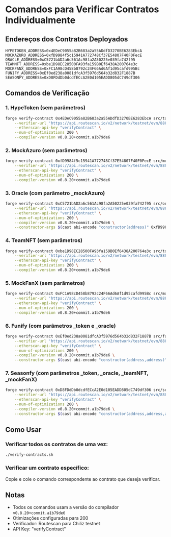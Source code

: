 # Comandos para Verificar Contratos Individualmente

## Endereços dos Contratos Deployados
```
HYPETOKEN_ADDRESS=0x4EDeC9055a82B683a2a55ADdfD3270BE6283EbcA
MOCKAZURO_ADDRESS=0xfD9984f5c15941A772748Cf37E54807F40F0FecE
ORACLE_ADDRESS=0xC5721bAD2a6c561Ac98fa2A50225e039fa742f95
TEAMNFT_ADDRESS=0xbe1D98EC28500FA93fa159B0Ef6438A200764e3c
MOCKFANX_ADDRESS=0xFC1A98cD458b8792c24F66Ad6Af1d95cafd995Bc
FUNIFY_ADDRESS=0xEf0ed238a0081dfcA3f5976d564b32d832F1887B
SEASONFY_ADDRESS=0xD8FDdDb0dcdfECcA2E0d105EADD805dC749df306
```

## Comandos de Verificação

### 1. HypeToken (sem parâmetros)
```bash
forge verify-contract 0x4EDeC9055a82B683a2a55ADdfD3270BE6283EbcA src/tokens/HypeToken.sol:HypeToken \
    --verifier-url 'https://api.routescan.io/v2/network/testnet/evm/88882/etherscan' \
    --etherscan-api-key "verifyContract" \
    --num-of-optimizations 200 \
    --compiler-version v0.8.20+commit.a1b79de6
```

### 2. MockAzuro (sem parâmetros)
```bash
forge verify-contract 0xfD9984f5c15941A772748Cf37E54807F40F0FecE src/mocks/MockAzuro.sol:MockAzuro \
    --verifier-url 'https://api.routescan.io/v2/network/testnet/evm/88882/etherscan' \
    --etherscan-api-key "verifyContract" \
    --num-of-optimizations 200 \
    --compiler-version v0.8.20+commit.a1b79de6
```

### 3. Oracle (com parâmetro _mockAzuro)
```bash
forge verify-contract 0xC5721bAD2a6c561Ac98fa2A50225e039fa742f95 src/oracle/Oracle.sol:Oracle \
    --verifier-url 'https://api.routescan.io/v2/network/testnet/evm/88882/etherscan' \
    --etherscan-api-key "verifyContract" \
    --num-of-optimizations 200 \
    --compiler-version v0.8.20+commit.a1b79de6 \
    --constructor-args $(cast abi-encode "constructor(address)" 0xfD9984f5c15941A772748Cf37E54807F40F0FecE)
```

### 4. TeamNFT (sem parâmetros)
```bash
forge verify-contract 0xbe1D98EC28500FA93fa159B0Ef6438A200764e3c src/tokens/TeamNFT.sol:TeamNFT \
    --verifier-url 'https://api.routescan.io/v2/network/testnet/evm/88882/etherscan' \
    --etherscan-api-key "verifyContract" \
    --num-of-optimizations 200 \
    --compiler-version v0.8.20+commit.a1b79de6
```

### 5. MockFanX (sem parâmetros)
```bash
forge verify-contract 0xFC1A98cD458b8792c24F66Ad6Af1d95cafd995Bc src/mocks/MockFanX.sol:MockFanX \
    --verifier-url 'https://api.routescan.io/v2/network/testnet/evm/88882/etherscan' \
    --etherscan-api-key "verifyContract" \
    --num-of-optimizations 200 \
    --compiler-version v0.8.20+commit.a1b79de6
```

### 6. Funify (com parâmetros _token e _oracle)
```bash
forge verify-contract 0xEf0ed238a0081dfcA3f5976d564b32d832F1887B src/fanify/Funify.sol:Funify \
    --verifier-url 'https://api.routescan.io/v2/network/testnet/evm/88882/etherscan' \
    --etherscan-api-key "verifyContract" \
    --num-of-optimizations 200 \
    --compiler-version v0.8.20+commit.a1b79de6 \
    --constructor-args $(cast abi-encode "constructor(address,address)" 0x4EDeC9055a82B683a2a55ADdfD3270BE6283EbcA 0xC5721bAD2a6c561Ac98fa2A50225e039fa742f95)
```

### 7. Seasonfy (com parâmetros _token, _oracle, _teamNFT, _mockFanX)
```bash
forge verify-contract 0xD8FDdDb0dcdfECcA2E0d105EADD805dC749df306 src/seasonfy/Seasonfy.sol:Seasonfy \
    --verifier-url 'https://api.routescan.io/v2/network/testnet/evm/88882/etherscan' \
    --etherscan-api-key "verifyContract" \
    --num-of-optimizations 200 \
    --compiler-version v0.8.20+commit.a1b79de6 \
    --constructor-args $(cast abi-encode "constructor(address,address,address,address)" 0x4EDeC9055a82B683a2a55ADdfD3270BE6283EbcA 0xC5721bAD2a6c561Ac98fa2A50225e039fa742f95 0xbe1D98EC28500FA93fa159B0Ef6438A200764e3c 0xFC1A98cD458b8792c24F66Ad6Af1d95cafd995Bc)
```

## Como Usar

### Verificar todos os contratos de uma vez:
```bash
./verify-contracts.sh
```

### Verificar um contrato específico:
Copie e cole o comando correspondente ao contrato que deseja verificar.

## Notas

- Todos os comandos usam a versão do compilador `v0.8.20+commit.a1b79de6`
- Otimizações configuradas para 200
- Verificador: Routescan para Chiliz testnet
- API Key: "verifyContract" 